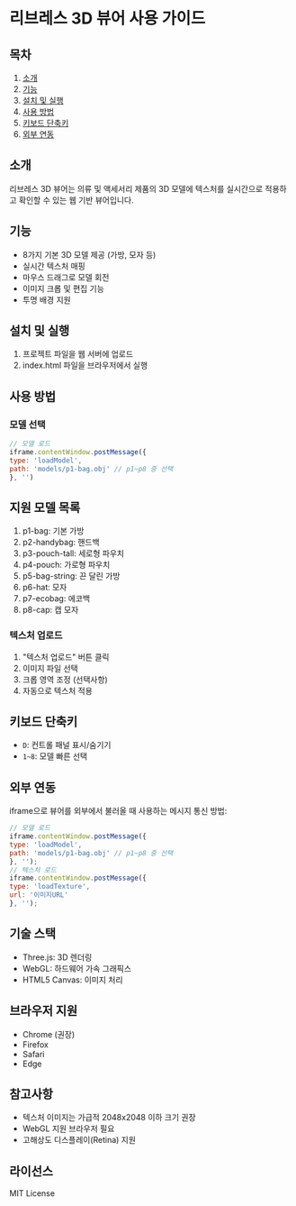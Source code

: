 # 리브레스 3D 뷰어 사용 가이드

## 목차
1. [소개](#소개)
2. [기능](#기능)
3. [설치 및 실행](#설치-및-실행)
4. [사용 방법](#사용-방법)
5. [키보드 단축키](#키보드-단축키)
6. [외부 연동](#외부-연동)

## 소개
리브레스 3D 뷰어는 의류 및 액세서리 제품의 3D 모델에 텍스처를 실시간으로 적용하고 확인할 수 있는 웹 기반 뷰어입니다.

## 기능
- 8가지 기본 3D 모델 제공 (가방, 모자 등)
- 실시간 텍스처 매핑
- 마우스 드래그로 모델 회전
- 이미지 크롭 및 편집 기능
- 투명 배경 지원

## 설치 및 실행
1. 프로젝트 파일을 웹 서버에 업로드
2. index.html 파일을 브라우저에서 실행

## 사용 방법

### 모델 선택

```javascript
// 모델 로드
iframe.contentWindow.postMessage({
type: 'loadModel',
path: 'models/p1-bag.obj' // p1~p8 중 선택
}, '')
```

## 지원 모델 목록
1. p1-bag: 기본 가방
2. p2-handybag: 핸드백
3. p3-pouch-tall: 세로형 파우치
4. p4-pouch: 가로형 파우치
5. p5-bag-string: 끈 달린 가방
6. p6-hat: 모자
7. p7-ecobag: 에코백
8. p8-cap: 캡 모자

### 텍스처 업로드
1. "텍스처 업로드" 버튼 클릭
2. 이미지 파일 선택
3. 크롭 영역 조정 (선택사항)
4. 자동으로 텍스처 적용

## 키보드 단축키
- `D`: 컨트롤 패널 표시/숨기기
- `1~8`: 모델 빠른 선택

## 외부 연동
iframe으로 뷰어를 외부에서 불러올 때 사용하는 메시지 통신 방법:

```javascript
// 모델 로드
iframe.contentWindow.postMessage({
type: 'loadModel',
path: 'models/p1-bag.obj' // p1~p8 중 선택
}, '');
// 텍스처 로드
iframe.contentWindow.postMessage({
type: 'loadTexture',
url: '이미지URL'
}, '');
```

## 기술 스택
- Three.js: 3D 렌더링
- WebGL: 하드웨어 가속 그래픽스
- HTML5 Canvas: 이미지 처리

## 브라우저 지원
- Chrome (권장)
- Firefox
- Safari
- Edge

## 참고사항
- 텍스처 이미지는 가급적 2048x2048 이하 크기 권장
- WebGL 지원 브라우저 필요
- 고해상도 디스플레이(Retina) 지원

## 라이선스
MIT License